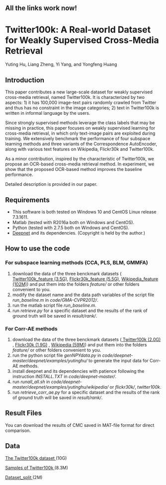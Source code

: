 ## All the links work now! 


# Twitter100k: A Real-world Dataset for Weakly Supervised Cross-Media Retrieval

Yuting Hu, Liang Zheng, Yi Yang, and Yongfeng Huang

## Introduction

This paper contributes a new large-scale dataset for weakly supervised cross-media retrieval, named Twitter100k.
It is characterized by two aspects: 1) it has 100,000 image-text pairs randomly crawled from Twitter and thus has no constraint in the image categories; 2) text in Twitter100k is written in informal language by the users.

Since strongly supervised methods leverage the class labels that may be missing in practice, this paper focuses on weakly supervised learning for cross-media retrieval, in which only text-image pairs are exploited during training. We extensively benchmark the performance of four subspace learning methods and three variants of the Correspondence AutoEncoder, along with various text features on Wikipedia, Flickr30k and Twitter100k.

As a minor contribution, inspired by the characteristic of Twitter100k, we propose an OCR-based cross-media retrieval method. In experiment, we show that the proposed OCR-based method improves the baseline performance.

Detailed description is provided in our paper.

## Requirements

- This software is both tested on Windows 10 and CentOS Linux release 7.3.1611.
- Matlab (tested with R2016a both on Windows and CentOS).
- Python (tested with 2.7.5 both on Windows and CentOS).
- <a href="https://github.com/FangxiangFeng/deepnet"> Deepnet</a> and its dependencies. (Copyright is held by the author.)

## How to use the code

### For subspace learning methods (CCA, PLS, BLM, GMMFA)

1. download the data of the three benckmark datasets (<a href="https://cloud.tsinghua.edu.cn/f/09a4ce7aad074a4394d2/?dl=1"> Twitter100k_feature (3.5G)</a>, <a href="https://cloud.tsinghua.edu.cn/d/4b5379592a284decb7ae/"> Flickr30k_feature (5.5G)</a>, <a href="https://cloud.tsinghua.edu.cn/f/165df8449a2049afadd9/?dl=1"> Wikipedia_feature (102M)</a>) and put them into the folders *feature/* or other folders convenient to you.
2. modify the dataset name and the data path variables of the script file *run_baseline.m* in *code/GMA-CVPR2012/*.
3. run the matlab script file *run_baseline.m*.
4. run *retrieve.py* for a specific dataset and the results of the rank of ground truth will be saved in *result/rank/*. 

### For Corr-AE methods

1. download the data of the three benckmark datasets (<a href="https://cloud.tsinghua.edu.cn/f/15b2e353ae764a0cbd8e/?dl=1"> Twitter100k (2.0G)</a> , <a href="https://cloud.tsinghua.edu.cn/f/69761f0a3d7544bbb458/?dl=1"> Flickr30k (1.9G)</a> , <a href="https://cloud.tsinghua.edu.cn/f/000d178358cd48db87d8/?dl=1"> Wikipedia (59M)</a>) and put them into the folders *feature/* or other folders convenient to you.
2. run the python script file *genNPYdata.py* in *code/deepnet-master/deepnet/examples/yutinghu/* to generate the input data for Corr-AE methods.
3. install deepnet and its dependencies with patience following the instruction *INSTALL.TXT* in *code/deepnet-master/*.
4. run *runall\_all.sh* in *code/deepnet-master/deepnet/examples/yutinghu/wikipedia/* or *flickr30k/*, *twitter100k*.
5. run *retrieve\_corr\_ae.py* for a specific dataset and the results of the rank of ground truth will be saved in *result/rank/*. 

## Result Files

You can download the results of CMC saved in MAT-file format for direct comparison. 

## Data
<a href="https://cloud.tsinghua.edu.cn/d/9148b077dfa44fb9ab6c/"> The Twitter100k dataset </a> (10G)

<a href="https://cloud.tsinghua.edu.cn/f/71a24692c919434ab28c/?dl=1"> Samples of Twitter100k </a> (8.3M)

<a href="https://cloud.tsinghua.edu.cn/f/f0da5cbe020f4e678050/?dl=1"> Dataset_split </a> (2M)

